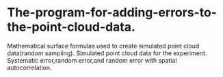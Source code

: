 # The-program-for-adding-errors-to-the-point-cloud-data.
Mathematical surface formulas used to create simulated point cloud data(random sampling).  Simulated point cloud data for the experiment.  Systematic error,random error,and random error with spatial autocorrelation.
